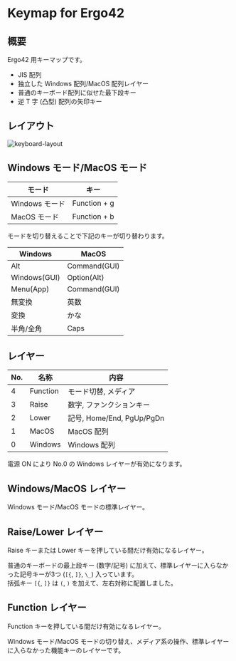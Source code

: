 # Keymap for Ergo42

## 概要

Ergo42 用キーマップです。

- JIS 配列
- 独立した Windows 配列/MacOS 配列レイヤー
- 普通のキーボード配列に似せた最下段キー
- 逆 T 字 (凸型) 配列の矢印キー

## レイアウト

![keyboard-layout](https://user-images.githubusercontent.com/1042121/45888288-aa35ed00-bdf8-11e8-8741-71fe9a0fadc6.png)

## Windows モード/MacOS モード

|モード        |キー        |
|--------------|------------|
|Windows モード|Function + g|
|MacOS モード  |Function + b|

モードを切り替えることで下記のキーが切り替わります。

|Windows     |MacOS       |
|------------|------------|
|Alt         |Command(GUI)|
|Windows(GUI)|Option(Alt) |
|Menu(App)   |Command(GUI)|
|無変換      |英数        |
|変換        |かな        |
|半角/全角   |Caps        |

## レイヤー

|No.|名称    |内容                      |
|---|--------|--------------------------|
| 4 |Function|モード切替, メディア      |
| 3 |Raise   |数字, ファンクションキー  |
| 2 |Lower   |記号, Home/End, PgUp/PgDn |
| 1 |MacOS   |MacOS 配列                |
| 0 |Windows |Windows 配列              |

電源 ON により No.0 の Windows レイヤーが有効になります。

## Windows/MacOS レイヤー

Windows モード/MacOS モードの標準レイヤー。

## Raise/Lower レイヤー

Raise キーまたは Lower キーを押している間だけ有効になるレイヤー。

普通のキーボードの最上段キー (数字/記号) に加えて、標準レイヤーに入らなかった記号キーが3つ (`[{`, `]}`, `\_`) 入っています。  
括弧キー `[{`, `]}` は `(`, `)` を加えて、左右対称に配置しました。

## Function レイヤー

Function キーを押している間だけ有効になるレイヤー。

Windows モード/MacOS モードの切り替え、メディア系の操作、標準レイヤーに入らなかった機能キーのレイヤーです。

